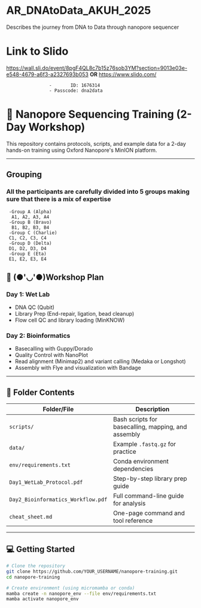 # AR_DNAtoData_AKUH_2025
Describes the journey from DNA to Data through nanopore sequencer 

# Link to Slido
https://wall.sli.do/event/8pgF4QL8c7b15z76sob3YM?section=9013e03e-e548-4679-a6f3-a2327693b053
     **OR**
https://www.slido.com/
     
                    -       ID: 1676314
                    - Passcode: dna2data


# 🧬 Nanopore Sequencing Training (2-Day Workshop)

This repository contains protocols, scripts, and example data for a 2-day hands-on training using Oxford Nanopore's MinION platform.

---
## Grouping

### All the participants are carefully divided into 5 groups making sure that there is a mix of expertise 
     -Group A (Alpha)
      A1, A2, A3, A4
     -Group B (Bravo)
      B1, B2, B3, B4 
     -Group C (Charlie)
     C1, C2, C3, C4
     -Group D (Delta)
     D1, D2, D3, D4
     -Group E (Eta)
     E1, E2, E3, E4  

## 📅 (●'◡'●)Workshop Plan

### **Day 1: Wet Lab**
- DNA QC (Qubit)
- Library Prep (End-repair, ligation, bead cleanup)
- Flow cell QC and library loading (MinKNOW)

### **Day 2: Bioinformatics**
- Basecalling with Guppy/Dorado
- Quality Control with NanoPlot
- Read alignment (Minimap2) and variant calling (Medaka or Longshot)
- Assembly with Flye and visualization with Bandage

---

## 📂 Folder Contents

| Folder/File | Description |
|-------------|-------------|
| `scripts/` | Bash scripts for basecalling, mapping, and assembly |
| `data/` | Example `.fastq.gz` for practice |
| `env/requirements.txt` | Conda environment dependencies |
| `Day1_WetLab_Protocol.pdf` | Step-by-step library prep guide |
| `Day2_Bioinformatics_Workflow.pdf` | Full command-line guide for analysis |
| `cheat_sheet.md` | One-page command and tool reference |

---

## 💻 Getting Started

```bash
# Clone the repository
git clone https://github.com/YOUR_USERNAME/nanopore-training.git
cd nanopore-training

# Create environment (using micromamba or conda)
mamba create -n nanopore_env --file env/requirements.txt
mamba activate nanopore_env
